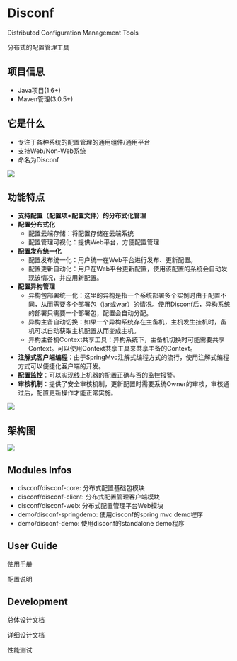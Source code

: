 Disconf
=======

Distributed Configuration Management Tools 

分布式的配置管理工具

## 项目信息 ##

- Java项目(1.6+)
- Maven管理(3.0.5+)

## 它是什么 ##

- 专注于各种系统的配置管理的通用组件/通用平台
- 支持Web/Non-Web系统
- 命名为Disconf

![](http://ww3.sinaimg.cn/bmiddle/60c9620fgw1eh35zjqpz3j20pt0iz75z.jpg)

## 功能特点 ##

- **支持配置（配置项+配置文件）的分布式化管理**
- **配置分布式化**
    - 配置云端存储：将配置存储在云端系统
    - 配置管理可视化：提供Web平台，方便配置管理
- **配置发布统一化**
    - 配置发布统一化：用户统一在Web平台进行发布、更新配置。
    - 配置更新自动化：用户在Web平台更新配置，使用该配置的系统会自动发现该情况，并应用新配置。
- **配置异构管理**
    - 异构包部署统一化：这里的异构是指一个系统部署多个实例时由于配置不同，从而需要多个部署包（jar或war）的情况。使用Disconf后，异构系统的部署只需要一个部署包，配置会自动分配。
    - 异构主备自动切换：如果一个异构系统存在主备机，主机发生挂机时，备机可以自动获取主机配置从而变成主机。
    - 异构主备机Context共享工具：异构系统下，主备机切换时可能需要共享Context。可以使用Context共享工具来共享主备的Context。
- **注解式客户端编程**：由于SpringMvc注解式编程方式的流行，使用注解式编程方式可以便捷化客户端的开发。
- **配置监控**：可以实现线上机器的配置正确与否的监控报警。
- **审核机制**：提供了安全审核机制，更新配置时需要系统Owner的审核，审核通过后，配置更新操作才能正常实施。

![](http://ww1.sinaimg.cn/bmiddle/60c9620fgw1eh35wehylyj20pt0iz75z.jpg)

## 架构图  ##

![](http://ww2.sinaimg.cn/bmiddle/60c9620fgw1eh35wh9w55j20b108d0th.jpg)

## Modules Infos ##


- disconf/disconf-core: 分布式配置基础包模块
- disconf/disconf-client: 分布式配置管理客户端模块
- disconf/disconf-web: 分布式配置管理平台Web模块
- demo/disconf-springdemo: 使用disconf的spring mvc demo程序
- demo/disconf-demo: 使用disconf的standalone demo程序

## User Guide ##

使用手册

配置说明

## Development ##

总体设计文档

详细设计文档

性能测试

